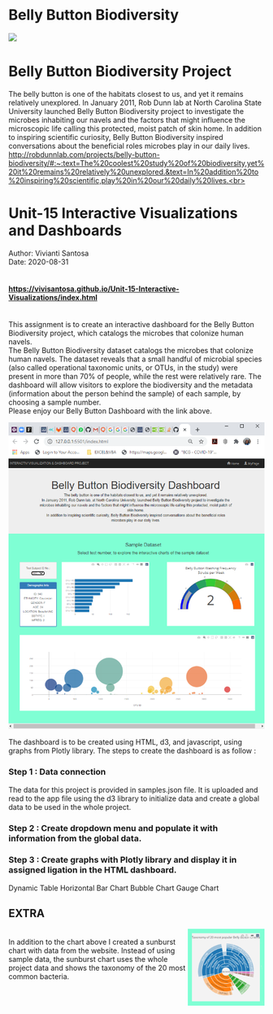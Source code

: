# Belly Button Biodiversity <br>
<img src="http://robdunnlab.com/wp-content/uploads/microbes-sem.jpg" width="1080"><br>

# Belly Button Biodiversity Project<br>
The belly button is one of the habitats closest to us, and yet it remains relatively unexplored. In January 2011, Rob Dunn lab at North Carolina State University launched Belly Button Biodiversity project to investigate the microbes inhabiting our navels and the factors that might influence the microscopic life calling this protected, moist patch of skin home. In addition to inspiring scientific curiosity, Belly Button Biodiversity inspired conversations about the beneficial roles microbes play in our daily lives.<br>
http://robdunnlab.com/projects/belly-button-biodiversity/#:~:text=The%20coolest%20study%20of%20biodiversity,yet%20it%20remains%20relatively%20unexplored.&text=In%20addition%20to%20inspiring%20scientific,play%20in%20our%20daily%20lives.<br>

# Unit-15 Interactive Visualizations and Dashboards
Author: Vivianti Santosa <br>
Date: 2020-08-31 <br><br>

#### https://vivisantosa.github.io/Unit-15-Interactive-Visualizations/index.html<br><br>

This assignment is to create an interactive dashboard for the Belly Button Biodiversity project, which catalogs the microbes that colonize human navels. <br>
The Belly Button Biodiversity dataset catalogs the microbes that colonize human navels. The dataset reveals that a small handful of microbial species (also called operational taxonomic units, or OTUs, in the study) were present in more than 70% of people, while the rest were relatively rare.
The dashboard will allow visitors to explore the biodiversity and the metadata (information about the person behind the sample) of each sample, by choosing a sample number.<br>
Please enjoy our Belly Button Dashboard with the link above. <br>

<img src="Images/Screenshot 1.png" width="540"><br>

The dashboard is to be created using HTML, d3, and javascript, using graphs from Plotly library. The steps to create the dashboard is as follow :<br>

### Step 1 : Data connection<br>
The data for this project is provided in samples.json file. It is uploaded and read to the app file using the d3 library to initialize data and create a global data to be used in the whole project. <br>

### Step 2 : Create dropdown menu and populate it with information from the global data.<br>

### Step 3 : Create graphs with Plotly library and display it in assigned ligation in the HTML dashboard.  <br>
Dynamic Table
Horizontal Bar Chart 
Bubble Chart 
Gauge Chart

## EXTRA<br>
<img  align="right" src="/Images/sunburst.png" width="30%"><br>
In addition to the chart above I created a sunburst chart with data from the website. Instead of using sample data, the sunburst chart uses the whole project data and shows the taxonomy of the 20 most common bacteria.  <br>
